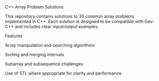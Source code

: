 C++ Array Problem Solutions

This repository contains solutions to 30 common array problems implemented in C++.
Each solution is designed to be compatible with Dev-C++ and includes clear input/output examples.

Features

Array manipulation and searching algorithms

Sorting and merging intervals

Subarray and subsequence challenges

Use of STL where appropriate for clarity and performance
